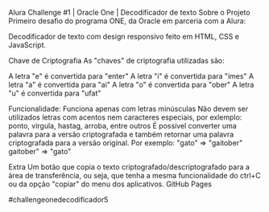 Alura Challenge #1 | Oracle One | Decodificador de texto
Sobre o Projeto
Primeiro desafio do programa ONE, da Oracle em parceria com a Alura:

Decodificador de texto com design responsivo feito em HTML, CSS e JavaScript.


Chave de Criptografia
As "chaves" de criptografia utilizadas são:

A letra "e" é convertida para "enter"
A letra "i" é convertida para "imes"
A letra "a" é convertida para "ai"
A letra "o" é convertida para "ober"
A letra "u" é convertida para "ufat"

Funcionalidade:
Funciona apenas com letras minúsculas
Não devem ser utilizados letras com acentos nem caracteres especiais, por exlemplo: ponto, vírgula, hastag, arroba, entre outros
É possível converter uma palavra para a versão criptografada e também retornar uma palavra criptografada para a versão original.
Por exemplo: "gato" => "gaitober" gaitober" => "gato"

Extra
Um botão que copia o texto criptografado/descriptografado para a área de transferência, ou seja, que tenha a mesma funcionalidade do ctrl+C ou da opção "copiar" do menu dos aplicativos.
GitHub Pages

 #challengeonedecodificador5
